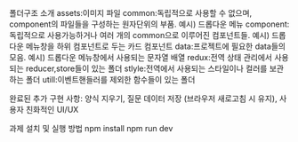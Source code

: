폴더구조 소개
assets:이미지 파일
common:독립적으로 사용할 수 없으며, component의 파일들을 구성하는 원자단위의 부품. 예시) 드롭다운 메뉴
component:독립적으로 사용가능하거나 여러 개의 common으로 이루어진 컴포넌트들. 예시) 드롭다운 메뉴창을 하위 컴포넌트로 두는 카드 컴포넌트
data:프로젝트에 필요한 data들의 모음. 예시) 드롭다운 메뉴창에서 사용되는 문자열 배열
redux:전역 상태 관리에서 사용되는 reducer,store들이 있는 폴더
stlyle:전역에서 사용되는 스타일이나 컬러를 보관하는 폴더
utill:이벤트핸들러를 제외한 함수들이 있는 폴더

완료된 추가 구현 사항:
양식 지우기,
질문 데이터 저장 (브라우저 새로고침 시 유지),
사용자 친화적인 UI/UX

과제 설치 및 실행 방법
npm install
npm run dev
